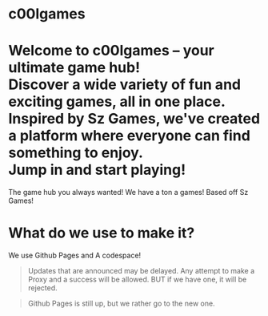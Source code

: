 # c00lgames


Welcome to **c00lgames** – your ultimate game hub!  
Discover a wide variety of fun and exciting games, all in one place.  
Inspired by Sz Games, we've created a platform where everyone can find something to enjoy.  
Jump in and start playing!
=======
The game hub you always wanted!
We have a ton a games!
Based off Sz Games!

# What do we use to make it?
We use Github Pages and A codespace!
> Updates that are announced may be delayed.
> Any attempt to make a Proxy and a success will be allowed. BUT if we have one, it will be rejected.


> Github Pages is still up, but we rather go to the new one.
